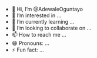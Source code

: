 - 👋 Hi, I’m @AdewaleOguntayo
- 👀 I’m interested in ...
- 🌱 I’m currently learning ...
- 💞️ I’m looking to collaborate on ...
- 📫 How to reach me ...
- 😄 Pronouns: ...
- ⚡ Fun fact: ...

<!---
Iam-Sagacious/Iam-Sagacious is a ✨ special ✨ repository because its `README.md` (this file) appears on your GitHub profile.
You can click the Preview link to take a look at your changes.
--->
